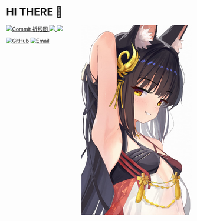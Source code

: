 # HI THERE 👋

<img src="index.jpg" alt="artist:hamiro" width="300" align="right">

<a href="https://github.com/zhaojinyang117">
  <img width="400" src="https://github-readme-streak-stats.herokuapp.com/?user=zhaojinyang117&theme=radical" alt="Commit 折线图" />
</a>

<a href="https://github.com/zhaojinyang117">
  <img width="400" src="https://github-readme-stats.vercel.app/api/top-langs/?username=zhaojinyang117&layout=compact&theme=radical" />
</a>

<a href="https://github.com/zhaojinyang117">
  <img width="400" src="https://github-readme-stats.vercel.app/api?username=zhaojinyang117&show_icons=true&theme=radical" />
</a>

[![GitHub](https://img.shields.io/badge/-GitHub-181717?style=flat-square&logo=github)](https://github.com/zhaojinyang117)
[![Email](https://img.shields.io/badge/-Email-D14836?style=flat-square&logo=gmail&logoColor=white)](mailto:2450414312@stu.tjise.edu.cn)
